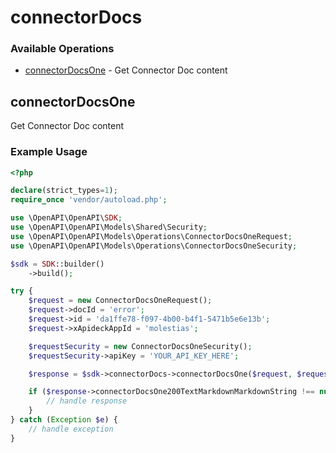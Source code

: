 # connectorDocs

### Available Operations

* [connectorDocsOne](#connectordocsone) - Get Connector Doc content

## connectorDocsOne

Get Connector Doc content

### Example Usage

```php
<?php

declare(strict_types=1);
require_once 'vendor/autoload.php';

use \OpenAPI\OpenAPI\SDK;
use \OpenAPI\OpenAPI\Models\Shared\Security;
use \OpenAPI\OpenAPI\Models\Operations\ConnectorDocsOneRequest;
use \OpenAPI\OpenAPI\Models\Operations\ConnectorDocsOneSecurity;

$sdk = SDK::builder()
    ->build();

try {
    $request = new ConnectorDocsOneRequest();
    $request->docId = 'error';
    $request->id = 'da1ffe78-f097-4b00-b4f1-5471b5e6e13b';
    $request->xApideckAppId = 'molestias';

    $requestSecurity = new ConnectorDocsOneSecurity();
    $requestSecurity->apiKey = 'YOUR_API_KEY_HERE';

    $response = $sdk->connectorDocs->connectorDocsOne($request, $requestSecurity);

    if ($response->connectorDocsOne200TextMarkdownMarkdownString !== null) {
        // handle response
    }
} catch (Exception $e) {
    // handle exception
}
```
